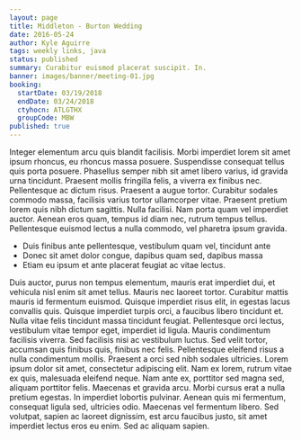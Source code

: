 ```yaml
---
layout: page
title: Middleton - Burton Wedding
date: 2016-05-24
author: Kyle Aguirre
tags: weekly links, java
status: published
summary: Curabitur euismod placerat suscipit. In.
banner: images/banner/meeting-01.jpg
booking:
  startDate: 03/19/2018
  endDate: 03/24/2018
  ctyhocn: ATLGTHX
  groupCode: MBW
published: true
---
```

Integer elementum arcu quis blandit facilisis. Morbi imperdiet lorem sit amet ipsum rhoncus, eu rhoncus massa posuere. Suspendisse consequat tellus quis porta posuere. Phasellus semper nibh sit amet libero varius, id gravida urna tincidunt. Praesent mollis fringilla felis, a viverra ex finibus nec. Pellentesque ac dictum risus. Praesent a augue tortor. Curabitur sodales commodo massa, facilisis varius tortor ullamcorper vitae. Praesent pretium lorem quis nibh dictum sagittis. Nulla facilisi. Nam porta quam vel imperdiet auctor. Aenean eros quam, tempus id diam nec, rutrum tempus tellus. Pellentesque euismod lectus a nulla commodo, vel pharetra ipsum gravida.

* Duis finibus ante pellentesque, vestibulum quam vel, tincidunt ante
* Donec sit amet dolor congue, dapibus quam sed, dapibus massa
* Etiam eu ipsum et ante placerat feugiat ac vitae lectus.

Duis auctor, purus non tempus elementum, mauris erat imperdiet dui, et vehicula nisl enim sit amet tellus. Mauris nec laoreet tortor. Curabitur mattis mauris id fermentum euismod. Quisque imperdiet risus elit, in egestas lacus convallis quis. Quisque imperdiet turpis orci, a faucibus libero tincidunt et. Nulla vitae felis tincidunt massa tincidunt feugiat. Pellentesque orci lectus, vestibulum vitae tempor eget, imperdiet id ligula.
Mauris condimentum facilisis viverra. Sed facilisis nisi ac vestibulum luctus. Sed velit tortor, accumsan quis finibus quis, finibus nec felis. Pellentesque eleifend risus a nulla condimentum mollis. Praesent a orci sed nibh sodales ultricies. Lorem ipsum dolor sit amet, consectetur adipiscing elit. Nam ex lorem, rutrum vitae ex quis, malesuada eleifend neque. Nam ante ex, porttitor sed magna sed, aliquam porttitor felis. Maecenas et gravida arcu. Morbi cursus erat a nulla pretium egestas. In imperdiet lobortis pulvinar. Aenean quis mi fermentum, consequat ligula sed, ultricies odio. Maecenas vel fermentum libero. Sed volutpat, sapien ac laoreet dignissim, est arcu faucibus justo, sit amet imperdiet lectus eros eu enim. Sed ac aliquam sapien.
